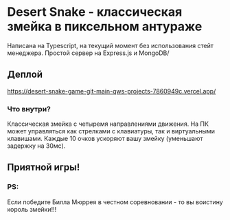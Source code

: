 # Desert Snake  - классическая змейка в пиксельном антураже
Написана на Typescript, на текущий момент без использования стейт менеджера.
Простой сервер на Express.js и MongoDB/

## Деплой
https://desert-snake-game-git-main-qws-projects-7860949c.vercel.app/

### Что внутри? 
Классическая змейка с четыремя направлениями движения. 
На ПК может управляться как стрелками с клавиатуры, так и виртуальными клавишами. 
Каждые 10 очков ускоряют вашу змейку (уменьшают задержку на 30мс).

## Приятной игры!

### PS: 
Если победите Билла Мюррея в честном соревновании - то вы воистину король змейки!!!


